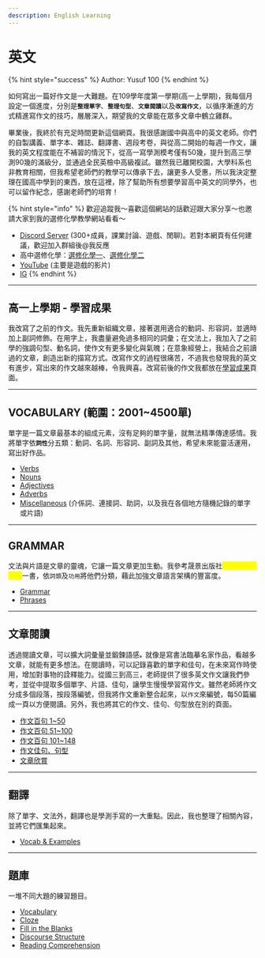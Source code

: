 ```yaml
---
description: English Learning
---
```


# 英文

{% hint style="success" %}
Author: Yusuf 100
{% endhint %}

如何寫出一篇好作文是一大難題。在109學年度第一學期(高一上學期)，我每個月設定一個進度，分別&#x662F;**`整理單字`**、**`整理句型`**、**`文章閱讀`**&#x4EE5;&#x53CA;**`改寫作文`**，以循序漸進的方式精進寫作文的技巧，層層深入，期望我的文章能在眾多文章中鶴立雞群。

畢業後，我終於有充足時間更新這個網頁。我很感謝國中與高中的英文老師。你們的自製講義、單字本、雜誌、翻譯書、週段考卷，與從高二開始的每週一作文，讓我的英文程度能在不補習的情況下，從高一寫學測模考僅有50幾，提升到高三學測90幾的滿級分，並通過全民英檢中高級複試。雖然我已離開校園，大學科系也非教育相關，但我希望老師們的教學可以傳承下去，讓更多人受惠，所以我決定整理在國高中學到的東西，放在這裡，除了幫助所有想要學習高中英文的同學外，也可以留作紀念，感謝老師們的培育！

{% hint style="info" %}
歡迎追蹤我～喜歡這個網站的話歡迎跟大家分享～也邀請大家到我的選修化學教學網站看看～

* [Discord Server](https://discord.gg/nDbebSB7s9) (300+成員，課業討論、遊戲、閒聊)。若對本網頁有任何建議，歡迎加入群組後@我反應
* 高中選修化學：[選修化學一](https://hackmd.io/@Yusuf100/chemistry-1)、[選修化學二](https://hackmd.io/@Yusuf100/chemistry-2)
* [YouTube](https://youtube.com/@yusuf-dh8lu?si=rCLEk4uLwtcalpyp) (主要是遊戲的影片)
* [IG](https://www.instagram.com/yusuf._.100?igsh=MTJlaWQ5ZnpqOW5mcA%3D%3D\&utm_source=qr)
{% endhint %}

***

## 高一上學期 - 學習成果

我改寫了之前的作文。我先重新組織文章，接著選用適合的動詞、形容詞，並適時加上副詞修飾。在用字上，我盡量避免過多相同的詞彙；在文法上，我加入了之前學的強調句型、動名詞，使作文有更多變化與氣魄；在意象經營上，我結合之前讀過的文章，創造出新的描寫方式。改寫作文的過程很痛苦，不過我也發現我的英文有進步，寫出來的作文越來越棒，令我興喜。改寫前後的作文我都放在[學習成果](xue-xi-cheng-guo.md)頁面。

***

## VOCABULARY (範圍：2001\~4500單)

單字是一篇文章最基本的組成元素，沒有足夠的單字量，就無法精準傳達感情。我將單字&#x4F9D;**`詞性`**&#x5206;五類：動詞、名詞、形容詞、副詞及其他，希望未來能靈活運用，寫出好作品。

* [Verbs](vocabulary/verb.md)
* [Nouns](vocabulary/noun.md)
* [Adjectives](vocabulary/adjective.md)
* [Adverbs](vocabulary/adverb.md)
* [Miscellaneous](vocabulary/miscellaneous.md) (介係詞、連接詞、助詞，以及我在各個地方隨機記錄的單字或片語)

***

## GRAMMAR

文法與片語是文章的靈魂，它讓一篇文章更加生動。我參考晟景出版社<mark style="color:yellow;">英文句型與翻譯</mark>一書，依`詞類`及`功用`將他們分類，藉此加強文章語言架構的豐富度。

* [Grammar](grammar/other-stuff.md)
* [Phrases](vocabulary/some-phrases.md)

***

## 文章閱讀

透過閱讀文章，可以擴大詞彙量並鍛鍊語&#x611F;**`。`**&#x5C31;像是寫書法臨摹名家作品，看越多文章，就能有更多想法。在閱讀時，可以記錄喜歡的單字和佳句，在未來寫作時使用，增加對事物的詮釋能力。從國三到高三，老師提供了很多英文作文讓我們參考，並從中提取多個單字、片語、佳句，讓學生慢慢學習寫作文。雖然老師將作文分成多個段落，按段落編號，但我將作文重新整合起來，以`作文`來編號，每50篇編成一頁以方便閱讀。另外，我也將其它的作文、佳句、句型放在別的頁面。

* [作文百句 1\~50](composition/zuo-wen-bai-ju-150.md)
* [作文百句 51\~100](composition/zuo-wen-bai-ju-51100.md)
* [作文百句 101\~148](composition/zuo-wen-bai-ju-101148.md)
* [作文佳句、句型](composition/zuo-wen-jia-ju-ju-xing.md)
* [文章欣賞](composition/wen-zhang-xin-shang.md)

***

## 翻譯

除了單字、文法外，翻譯也是學測手寫的一大重點。因此，我也整理了相關內容，並將它們匯集起來。

* [Vocab & Examples](translation/vocab-and-examples.md)

***

## 題庫

一堆不同大題的練習題目。

* [Vocabulary](question-pool/vocabulary.md)
* [Cloze](question-pool/cloze.md)
* [Fill in the Blanks](question-pool/fill-in-the-blanks.md)
* [Discourse Structure](question-pool/discourse-structure.md)
* [Reading Comprehension](question-pool/reading-comprehension.md)
